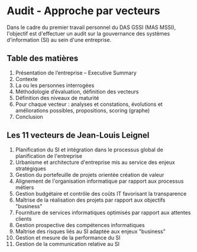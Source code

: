 # Audit - Approche par vecteurs

Dans le cadre du premier travail personnel du DAS GSSI (MAS MSSI), l'objectif est d'effectuer un audit sur la gouvernance des systèmes d'information (SI) au sein d'une entreprise.

## Table des matières
1.	Présentation de l’entreprise – Executive Summary
2.	Contexte
3.	La ou les personnes interrogées
4.	Méthodologie d’évaluation, définition des vecteurs
5.	Définition des niveaux de maturité
6.	Pour chaque vecteur : analyses et constations, évolutions et améliorations possibles, propositions, scoring (graphe)
7.	Conclusion

## Les 11 vecteurs de Jean-Louis Leignel
1.	Planification du SI et intégration dans le processus global de planification de l'entreprise
2.	Urbanisme et architecture d'entreprise mis au service des enjeux stratégiques
3.	Gestion du portefeuille de projets orientée création de valeur
4.	Alignement de l'organisation informatique par rapport aux processus métiers
5.	Gestion budgétaire et contrôle des coûts IT favorisant la transparence
6.	Maîtrise de la réalisation des projets par rapport aux objectifs "business"
7.	Fourniture de services informatiques optimisés par rapport aux attentes clients
8.	Gestion prospective des compétences informatiques
9.	Maîtrise des risques liés au SI adaptée aux enjeux "business"
10.	Gestion et mesure de la performance du SI
11.	Gestion de la communication relative au SI
